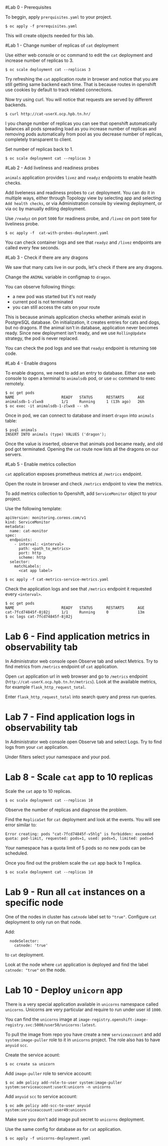 #Lab 0 - Prerequisites

To beggin, apply `prerquisites.yaml` to your project.
```
$ oc apply -f prerequisites.yaml
```

This will create objects needed for this lab.

#Lab 1 - Change number of replicas of `cat` deployment

Use either web console or oc command to edit the `cat` deployment and increase number of replicas to 3.

```
$ oc scale deployment cat --replicas 3
```

Try refreshing the `cat` application route in browser and notice that you are still getting same backend each time. That is because routes in openshift use cookies by default to track related connections.

Now try using curl. You will notice that requests are served by different backends.
```
$ curl http://cat-userX.ocp.hpb.tn.hr/
```

I you change number of replicas you can see that openshift automatically balances all pods spreading load as you increase number of replicas and removing pods automatically from pool as you decrease number of replicas, completely transparent to client.

Set number of replicas back to 1.
```
$ oc scale deployment cat --replicas 3
```

#Lab 2 - Add liveliness and readiness probes

`animals` application provides `livez` and `readyz` endpoints to enable health checks.

Add liveleness and readiness probes to `cat` deployment. You can do it in multiple ways, either through Topology view by selecting app and selecting `Add health checks`, or via Administration console by viewing deployment, or via oc by manually editing deployment.

Use `/readyz` on port `5000` for readiness probe, and `/livez` on port `5000` for liveliness probe.

```
$ oc apply -f  cat-with-probes-deployment.yaml
```

You can check container logs and see that `readyz` and `/livez` endpoints are called every few seconds.

#Lab 3 - Check if there are any dragons

We saw that many cats live in our pods, let's check if there are any dragons.

Change the `ANIMAL` variable in configmap to `dragon`.

You can observe following things:

- a new pod was started but it's not ready
- current pod is not terminated
- you can still access the cats on your route

This is because animals application checks whether animals exist in PostgreSQL database. On initialization, it creates entries for cats and dogs, but no dragons. If the animal isn't in database, application never becomes ready. Since new deployment isn't ready, and we use `RollingUpdate` strategy, the pod is never replaced.

You can check the pod logs and see that `readyz` endpoint is returning `500` code.

#Lab 4 - Enable dragons

To enable dragons, we need to add an entry to database. Either use web console to open a terminal to `animalsdb` pod, or use `oc` command to exec remotely.

```
$ oc get pods
NAME                     READY   STATUS      RESTARTS      AGE
animalsdb-1-zlwx8        1/1     Running     1 (13h ago)   26h
$ oc exec -it animalsdb-1-zlwx8 -- sh
```
Once in pod, we can connect to database and insert `dragon` into `animals` table:
```
$ psql animals
INSERT INTO animals (type) VALUES ('dragon');
```

Once the value is inserted, observe that animals pod became ready, and old pod got terminated. Opening the `cat` route now lists all the dragons on our servers.

#Lab 5 - Enable metrics collection

`cat` application exposes prometheus metrics at `/metrics` endpoint.

Open the route in browser and check `/metrics` endpoint to view the metrics.

To add metrics collection to Openshift, add `ServiceMonitor` object to your project.

Use the following template:
```
apiVersion: monitoring.coreos.com/v1
kind: ServiceMonitor
metadata:
  name: cat-monitor
spec:
  endpoints:
    - interval: <interval>
      path: <path_to_metrics>
      port: http
      scheme: http
  selector:
    matchLabels:
      <cat app label>
```

```
$ oc apply -f cat-metrics-service-metrics.yaml
```

Check the application logs and see that `/metrics` endpoint it requested every `<interval>`.

```
$ oc get pods
NAME                     READY   STATUS      RESTARTS      AGE
cat-7fcd74845f-8j82j     1/1     Running     0             13m
$ oc logs cat-7fcd74845f-8j82j
```

# Lab 6 - Find application metrics in observability tab

In Administrator web console open Observe tab and select Metrics. Try to find metrics from `/metrics` endpoint of `cat` application.

Open `cat` application url in web browser and go to `/metrics` endpoint (`http://cat-userX.ocp.hpb.tn.hr/metrics`). Look at the available metrics, for example `flask_http_request_total`.

Enter `flask_http_request_total` into search query and press run queries.

# Lab 7 - Find application logs in observability tab

In Administrator web console open Observe tab and select Logs. Try to find logs from your `cat` application.

Under filters select your namespace and your pod.

# Lab 8 - Scale `cat` app to 10 replicas

Scale the `cat` app to 10 replicas.
```
$ oc scale deployment cat --replicas 10
```
Observe the number of replicas and diagnose the problem.

Find the `ReplicaSet` for `cat` deployment and look at the events. You will see error similar to:
```
Error creating: pods "cat-7fcd74845f-v5hlg" is forbidden: exceeded quota: pod-limit, requested: pods=1, used: pods=5, limited: pods=5
```

Your namespace has a quota limit of 5 pods so no new pods can be scheduled.

Once you find out the problem scale the `cat` app back to 1 replica.

```
$ oc scale deployment cat --replicas 10
```

# Lab 9 - Run all `cat` instances on a specific node

One of the nodes in cluster has `catnode` label set to `"true"`. Configure `cat` deployment to only run on that node.

Add:
```
  nodeSelector:
    catnode: 'true'
```
to `cat` deployment.

Look at the node where `cat` application is deployed and find the label `catnode: "true"` on the node.

# Lab 10 - Deploy `unicorn` app

There is a very special application available in `unicorns` namespace called `unicorns`. Unicorns are very particular and require to run under user id `1000`.

You can find the `unicorns` image at `image-registry.openshift-image-registry.svc:5000/user50/unicorns:latest`.

To pull the image from repo you have create a new `serviceaccount` and add `system:image-puller` role to it in `unicorns` project. The role also has to have `anyuid` `scc`.

Create the service acount:
```
$ oc create sa unicorn
```
Add `image-puller` role to service account:
```
$ oc adm policy add-role-to-user system:image-puller system:serviceaccount:userX:unicorn -n unicorns
```
Add `anyuid` `scc` to service account:
```
$ oc adm policy add-scc-to-user anyuid system:serviceaccount:user49:unicorn
```

Make sure you don't add image pull secret to `unicorns` deployment.

Use the same config for database as for `cat` application.

```
$ oc apply -f unicorns-deployment.yaml
```